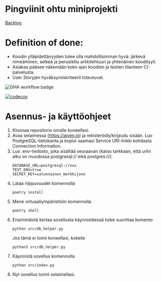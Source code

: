 # Pingviinit ohtu miniprojekti

[Backlog](https://docs.google.com/spreadsheets/d/108_K1P9uL-86Tu4TdDwMSQYmsihaklVIYrhUz3J1-l8/edit?usp=sharing)

# Definition of done:

<ul>
  <li>Koodin ylläpidettävyyden tulee olla mahdollisimman hyvä: järkevä nimeäminen, selkeä ja perusteltu arkkitehtuuri ja yhtenäinen koodityyli.</li>
  <li>Asiakas pääsee näkemään koko ajan koodien ja testien tilanteen CI-palvelusta.</li>
  <li>User Storyjen hyväksymiskriteerit toteutuvat.</li>
</ul>

![GHA workflow badge](https://github.com/saarapasonen/pingviinit/workflows/CI/badge.svg)

[![codecov](https://codecov.io/github/saarapasonen/pingviinit/graph/badge.svg?token=HV13RSQWRS)](https://codecov.io/github/saarapasonen/pingviinit)

# Asennus- ja käyttöohjeet

1. Kloonaa repositorio omalle koneellesi.
2. Avaa selaimessa (https://aiven.io) ja rekisteröidy/kirjaudu sisään. Luo PostgreSQL-tietokanta ja kopioi saamasi Service URI-linkki kohdasta Connection Information.
3. Luo .env-tiedosto, joka sisältää seuraavan (katso tarkkaan, että urlin alku on muodossa postgresql:// eikä postgres://):
   ```
   DATABASE_URL=postgresql://xxx
   TEST_ENV=true
   SECRET_KEY=satunnainen_merkkijono
   ```
4. Lataa riippuvuudet komennolla
   ```
   poetry install
   ```
5. Mene virtuaaliympäristöön komennolla
   ```
   poetry shell
   ```
6. Ensimmäistä kertaa sovellusta käynnistäessä tulee suorittaa komento
   ```
   python src/db_helper.py
   ```
   Jos tämä ei toimi koneellasi, kokeile
   ```
   python3 src/db_helper.py
   ```
7. Käynnistä sovellus komennolla
   ```
   python src/index.py
   ```
8. Nyt sovellus toimii selaimellasi.
